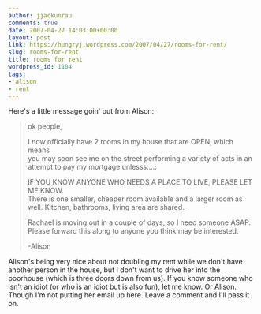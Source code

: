 ```yaml
---
author: jjackunrau
comments: true
date: 2007-04-27 14:03:00+00:00
layout: post
link: https://hungryj.wordpress.com/2007/04/27/rooms-for-rent/
slug: rooms-for-rent
title: rooms for rent
wordpress_id: 1104
tags:
- alison
- rent
---
```


Here's a little message goin' out from Alison:

<blockquote>ok people,  
  
I now officially have 2 rooms in my house that are OPEN, which means  
you may soon see me on the street performing a variety of acts in an  
attempt to pay my mortgage unlesss....:  
  
IF YOU KNOW ANYONE WHO NEEDS A PLACE TO LIVE, PLEASE LET ME KNOW.  
There is one smaller, cheaper room available and a larger room as  
well. Kitchen, bathrooms, living area are shared.  
  
Rachael is moving out in a couple of days, so I need someone ASAP.  
Please forward this along to anyone you think may be interested.  
  
-Alison</blockquote>

Alison's being very nice about not doubling my rent while we don't have another person in the house, but I don't want to drive her into the poorhouse (which is three doors down from us).  If you know someone who isn't an idiot (or who is an idiot but is also fun), let me know.  Or Alison.  Though I'm not putting her email up here.  Leave a comment and I'll pass it on.
